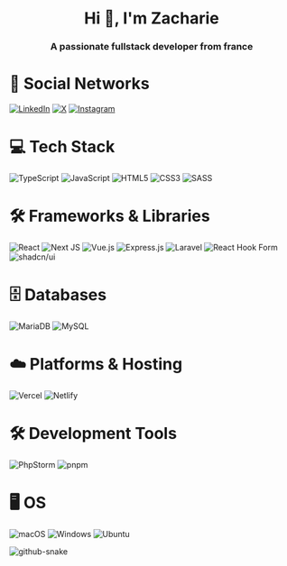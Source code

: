 <h1 align="center">Hi 👋, I'm Zacharie</h1>
<h3 align="center">A passionate fullstack developer from france</h3>

# 📱 **Social Networks**

[![LinkedIn](https://custom-icon-badges.demolab.com/badge/LinkedIn-0A66C2?logo=linkedin-white&logoColor=fff)]([#](https://www.linkedin.com/in/zacharie-dos-santos-6106441aa/))
[![X](https://img.shields.io/badge/X-%23000000.svg?logo=X&logoColor=white)](https://twitter.com/zacharieds)
[![Instagram](https://img.shields.io/badge/Instagram-%23E4405F.svg?logo=Instagram&logoColor=white)]([#](https://instagram.com/zachariedos))

# 💻 **Tech Stack**

![TypeScript](https://img.shields.io/badge/typescript-%23007ACC.svg?style=for-the-badge&logo=typescript&logoColor=white) ![JavaScript](https://img.shields.io/badge/javascript-F7DF1E?style=for-the-badge&logo=javascript&logoColor=black) ![HTML5](https://img.shields.io/badge/html5-%23E34F26.svg?style=for-the-badge&logo=html5&logoColor=white) ![CSS3](https://img.shields.io/badge/css3-%231572B6.svg?style=for-the-badge&logo=css3&logoColor=white) ![SASS](https://img.shields.io/badge/SASS-hotpink.svg?style=for-the-badge&logo=SASS&logoColor=white)

# 🛠️ **Frameworks & Libraries**

![React](https://img.shields.io/badge/react-%2320232a.svg?style=for-the-badge&logo=react&logoColor=%2361DAFB) ![Next JS](https://img.shields.io/badge/Next-black?style=for-the-badge&logo=next.js&logoColor=white) ![Vue.js](https://img.shields.io/badge/Vue.js-4FC08D?logo=vuedotjs&logoColor=fff) ![Express.js](https://img.shields.io/badge/express.js-%23404d59.svg?style=for-the-badge&logo=express&logoColor=%2361DAFB) ![Laravel](https://img.shields.io/badge/Laravel-%23FF2D20.svg?logo=laravel&logoColor=white) ![React Hook Form](https://img.shields.io/badge/React%20Hook%20Form-EC5990?logo=reacthookform&logoColor=fff) ![shadcn/ui](https://img.shields.io/badge/shadcn%2Fui-000?logo=shadcnui&logoColor=fff)

# 🗄️ **Databases**

![MariaDB](https://img.shields.io/badge/MariaDB-003545?logo=mariadb&logoColor=white) ![MySQL](https://img.shields.io/badge/MySQL-4479A1?logo=mysql&logoColor=fff)

# ☁️ **Platforms & Hosting**

![Vercel](https://img.shields.io/badge/vercel-%23000000.svg?style=for-the-badge&logo=vercel&logoColor=white) ![Netlify](https://img.shields.io/badge/Netlify-%23000000.svg?logo=netlify&logoColor=#00C7B7)

# 🛠️ **Development Tools**

![PhpStorm](https://img.shields.io/badge/PhpStorm-000?logo=phpstorm&logoColor=fff) ![pnpm](https://img.shields.io/badge/pnpm-F69220?logo=pnpm&logoColor=fff)

# 🖥️ **OS**

![macOS](https://img.shields.io/badge/macOS-000000?logo=apple&logoColor=F0F0F0) ![Windows](https://custom-icon-badges.demolab.com/badge/Windows-0078D6?logo=windows11&logoColor=white) ![Ubuntu](https://img.shields.io/badge/Ubuntu-E95420?logo=ubuntu&logoColor=white)


<picture>
  <source media="(prefers-color-scheme: dark)" srcset="https://raw.githubusercontent.com/zachariedos/zachariedos/output/github-snake-dark.svg" />
  <source media="(prefers-color-scheme: light)" srcset="https://raw.githubusercontent.com/zachariedos/zachariedos/output/github-snake.svg" />
  <img alt="github-snake" src="https://raw.githubusercontent.com/tobiasmeyhoefer/zachariedos/output/github-snake.svg" />
</picture>

